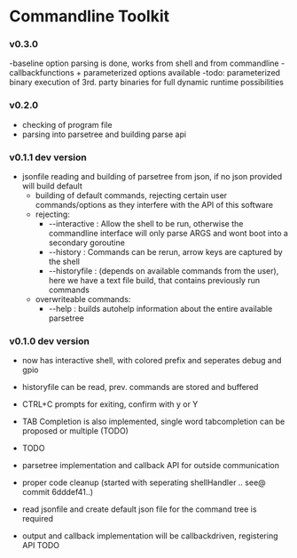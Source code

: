 # Commandline Toolkit

### v0.3.0

-baseline option parsing is done, works from shell and from commandline
-callbackfunctions + parameterized options available
-todo: parameterized binary execution of 3rd. party binaries for full dynamic runtime possibilities


### v0.2.0

- checking of program file
- parsing into parsetree and building parse api



### v0.1.1 dev version

- jsonfile reading and building of parsetree from json, if no json provided will build default
  - building of default commands, rejecting certain user commands/options as they interfere with the API of this software
  - rejecting:
    - --interactive : Allow the shell to be run, otherwise the commandline interface will only parse ARGS and wont boot into a secondary goroutine
    - --history : Commands can be rerun, arrow keys are captured by the shell
    - --historyfile :  (depends on available commands from the user), here we have a text file build, that contains previously run commands
  - overwriteable commands:
    - --help : builds autohelp information about the entire available parsetree




### v0.1.0 dev version
- now has interactive shell, with colored prefix and seperates debug and gpio
- historyfile can be read, prev. commands are stored and buffered
- CTRL+C prompts for exiting, confirm with y or Y
- TAB Completion is also implemented, single word tabcompletion can be proposed or multiple (TODO)

- TODO
- parsetree implementation and callback API for outside communication
- proper code cleanup (started with seperating shellHandler .. see@ commit 6dddef41..)
- read jsonfile and create default json file for the command tree is required

- output and callback implementation will be callbackdriven, registering API TODO



